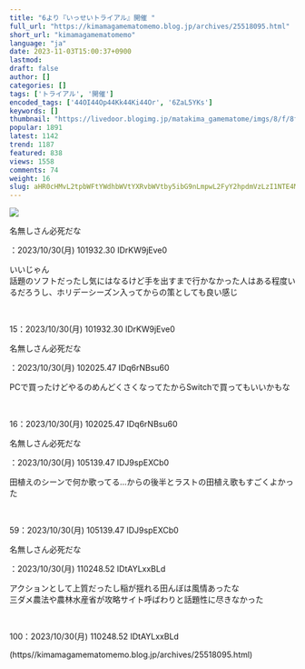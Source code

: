 ```yaml
---
title: "6より『いっせいトライアル』開催 "
full_url: "https://kimamagamematomemo.blog.jp/archives/25518095.html"
short_url: "kimamagamematomemo"
language: "ja"
date: 2023-11-03T15:00:37+0900
lastmod: 
draft: false
author: []
categories: []
tags: ['トライアル', '開催']
encoded_tags: ['44OI44Op44Kk44Ki44Or', '6ZaL5YKs']
keywords: []
thumbnail: "https://livedoor.blogimg.jp/matakima_gamematome/imgs/8/f/8fa0d2ad.jpg"
popular: 1891
latest: 1142
trend: 1187
featured: 838
views: 1558
comments: 74
weight: 16
slug: aHR0cHMvL2tpbWFtYWdhbWVtYXRvbWVtby5ibG9nLmpwL2FyY2hpdmVzLzI1NTE4MDk1Lmh0bWw=
---
```


![](https://livedoor.blogimg.jp/matakima_gamematome/imgs/8/f/8fa0d2ad.jpg)

<div><p id='resuname15' class='ui-sortable-handle'>名無しさん必死だな </p>：2023/10/30(月) 101932.30 IDrKW9jEve0<p id='surebody15' class='surebody_rKW9jEve0' name='surebodymain'>いいじゃん <br> 話題のソフトだったし気にはなるけど手を出すまで行かなかった人はある程度いるだろうし、ホリデーシーズン入ってからの策としても良い感じ </p><br><p>15：2023/10/30(月) 101932.30 IDrKW9jEve0</p><p id='resuname16' class='ui-sortable-handle'>名無しさん必死だな </p>：2023/10/30(月) 102025.47 IDq6rNBsu60<p id='surebody16' class='surebody_q6rNBsu60' name='surebodymain'>PCで買ったけどやるのめんどくさくなってたからSwitchで買ってもいいかもな </p><br><p>16：2023/10/30(月) 102025.47 IDq6rNBsu60</p><p id='resuname59' class='ui-sortable-handle'>名無しさん必死だな </p>：2023/10/30(月) 105139.47 IDJ9spEXCb0<p id='surebody59' class='surebody_J9spEXCb0' name='surebodymain'>田植えのシーンで何か歌ってる…からの後半とラストの田植え歌もすごくよかった </p><br><p>59：2023/10/30(月) 105139.47 IDJ9spEXCb0</p><p id='resuname100' class='ui-sortable-handle'>名無しさん必死だな </p>：2023/10/30(月) 110248.52 IDtAYLxxBLd<p id='surebody100' class='surebody_tAYLxxBLd' name='surebodymain'>アクションとして上質だったし稲が揺れる田んぼは風情あったな <br> 三ダメ農法や農林水産省が攻略サイト呼ばわりと話題性に尽きなかった </p><br><p>100：2023/10/30(月) 110248.52 IDtAYLxxBLd</p><p id='preview_dispAffi'></p></div>

(https//kimamagamematomemo.blog.jp/archives/25518095.html)
